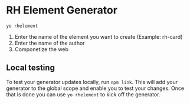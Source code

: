 # RH Element Generator

```
yo rhelement
```

1. Enter the name of the element you want to create (Example: rh-card)
2. Enter the name of the author
3. Componetize the web

## Local testing

To test your generator updates locally, run `npm link`.  This will add your generator to the global scope and enable you to test your changes.  Once that is done you can use `yo rhelement` to kick off the generator.
